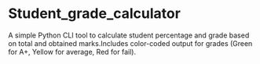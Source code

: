 # Student_grade_calculator
 A simple Python CLI tool to calculate student percentage and grade based on total and obtained marks.Includes color-coded output for grades (Green for A+, Yellow for average, Red for fail).



 






